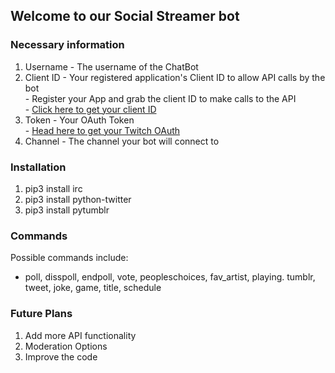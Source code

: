 ## Welcome to our Social Streamer bot

### Necessary information  
1. Username - The username of the ChatBot
2. Client ID - Your registered application's Client ID to allow API calls by the bot  
         - Register your App and grab the client ID to make calls to the API  
         - [Click here to get your client ID](https://dev.twitch.tv/dashboard/apps)  
3. Token - Your OAuth Token  
         - [Head here to get your Twitch OAuth](https://twitchapps.com/tmi/)  
4. Channel - The channel your bot will connect to

### Installation  
1. pip3 install irc
2. pip3 install python-twitter
3. pip3 install pytumblr

### Commands  
Possible commands include:
- poll, disspoll, endpoll, vote, peopleschoices, fav_artist, playing. tumblr, tweet, joke, game, title, schedule

### Future Plans
1. Add more API functionality
2. Moderation Options
3. Improve the code
